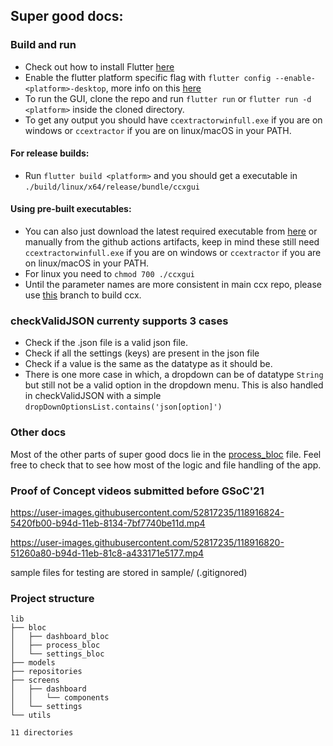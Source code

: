 ## Super good docs:


### Build and run

- Check out how to install Flutter [here](https://flutter.dev/docs/get-started/install)
- Enable the flutter platform specific flag with `flutter config --enable-<platform>-desktop`, more info on this [here](https://flutter.dev/desktop)
- To run the GUI, clone the repo and run `flutter run` or `flutter run -d <platform>` inside the cloned directory. 
- To get any output you should have `ccextractorwinfull.exe` if you are on windows or `ccextractor` if you are on linux/macOS in your PATH. 

#### For release builds: 
- Run `flutter build <platform>` and you should get a executable in `./build/linux/x64/release/bundle/ccxgui`

#### Using pre-built executables:
- You can also just download the latest required executable from [here](https://nightly.link/CCExtractor/ccextractorfluttergui/workflows/create_artifacts/master) or manually from the github actions artifacts, keep in mind these still need `ccextractorwinfull.exe` if you are on windows or `ccextractor` if you are on linux/macOS in your PATH. 
- For linux you need to `chmod 700 ./ccxgui`
- Until the parameter names are more consistent in main ccx repo, please use [this](https://github.com/Techno-Disaster/ccextractor/tree/td/consistent-param-names) branch to build ccx.

### checkValidJSON currenty supports 3 cases

- Check if the .json file is a valid json file.
- Check if all the settings (keys) are present in the json file
- Check if a value is the same as the datatype as it should be.
- There is one more case in which, a dropdown can be of datatype `String` but still not be a valid option in the dropdown menu. This is also handled in checkValidJSON with a simple `dropDownOptionsList.contains('json[option]')`

### Other docs

Most of the other parts of super good docs lie in the [process_bloc](lib/bloc/process_bloc/process_bloc.dart) file. Feel free to check that to see how most of the logic and file handling of the app. 

### Proof of Concept videos submitted before GSoC'21

https://user-images.githubusercontent.com/52817235/118916824-5420fb00-b94d-11eb-8134-7bf7740be11d.mp4

https://user-images.githubusercontent.com/52817235/118916820-51260a80-b94d-11eb-81c8-a433171e5177.mp4

sample files for testing are stored in sample/ (.gitignored)

### Project structure
```
lib
├── bloc
│   ├── dashboard_bloc
│   ├── process_bloc
│   └── settings_bloc
├── models
├── repositories
├── screens
│   ├── dashboard
│   │   └── components
│   └── settings
└── utils

11 directories

```
